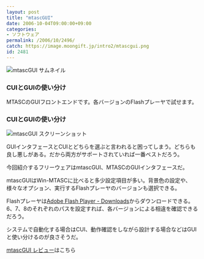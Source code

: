 ```yaml
---
layout: post
title: "mtascGUI"
date: 2006-10-04T09:00:00+09:00
categories:
- ソフトウェア
permalink: /2006/10/2496/
catch: https://image.moongift.jp/intro2/mtascgui.png
id: 2481
---
```

 ![mtascGUI サムネイル](https://image.moongift.jp/intro2/mtascgui.t.png "mtascGUI サムネイル")
  

### CUIとGUIの使い分け
  
MTASCのGUIフロントエンドです。各バージョンのFlashプレーヤで試せます。  
<!--more-->  

### CUIとGUIの使い分け
  

![mtascGUI スクリーンショット](https://image.moongift.jp/intro2/mtascgui.png "mtascGUI スクリーンショット")

  

GUIインタフェースとCUIとどちらを選ぶと言われると困ってしまう。どちらも良し悪しがある。だから両方がサポートされていれば一番ベストだろう。

  

今回紹介するフリーウェアはmtascGUI、MTASCのGUIインタフェースだ。

  

mtascGUIはWin-MTASCに比べると多少設定項目が多い。背景色の設定や、様々なオプション、実行するFlashプレーヤのバージョンも選択できる。

  

Flashプレーヤは[Adobe Flash Player - Downloads](http://www.adobe.com/support/flashplayer/downloads.html)からダウンロードできる。6、7、8のそれぞれのパスを設定すれば、各バージョンによる相違を確認できるだろう。

  

システムで自動化する場合はCUI、動作確認をしながら設計する場合などはGUIと使い分けるのが良さそうだ。

  

[mtascGUI レビュー](http://oss.moongift.jp/review/i-2497.html)はこちら

